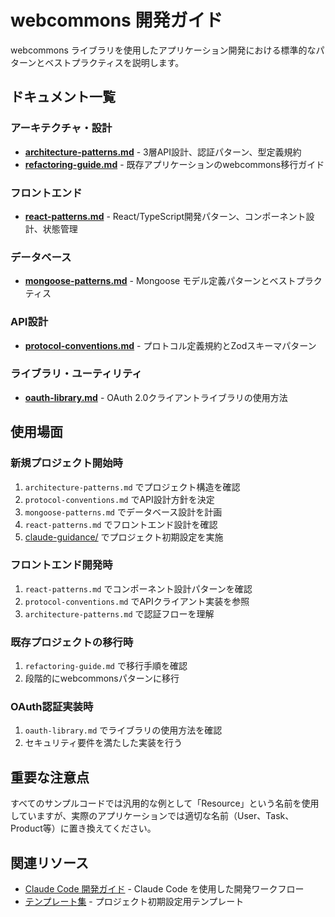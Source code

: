 # webcommons 開発ガイド

webcommons ライブラリを使用したアプリケーション開発における標準的なパターンとベストプラクティスを説明します。

## ドキュメント一覧

### アーキテクチャ・設計
- **[architecture-patterns.md](./architecture-patterns.md)** - 3層API設計、認証パターン、型定義規約
- **[refactoring-guide.md](./refactoring-guide.md)** - 既存アプリケーションのwebcommons移行ガイド

### フロントエンド
- **[react-patterns.md](./react-patterns.md)** - React/TypeScript開発パターン、コンポーネント設計、状態管理

### データベース
- **[mongoose-patterns.md](./mongoose-patterns.md)** - Mongoose モデル定義パターンとベストプラクティス

### API設計
- **[protocol-conventions.md](./protocol-conventions.md)** - プロトコル定義規約とZodスキーマパターン

### ライブラリ・ユーティリティ
- **[oauth-library.md](./oauth-library.md)** - OAuth 2.0クライアントライブラリの使用方法

## 使用場面

### 新規プロジェクト開始時
1. `architecture-patterns.md` でプロジェクト構造を確認
2. `protocol-conventions.md` でAPI設計方針を決定
3. `mongoose-patterns.md` でデータベース設計を計画
4. `react-patterns.md` でフロントエンド設計を確認
5. [claude-guidance/](../claude-guidance/) でプロジェクト初期設定を実施

### フロントエンド開発時
1. `react-patterns.md` でコンポーネント設計パターンを確認
2. `protocol-conventions.md` でAPIクライアント実装を参照
3. `architecture-patterns.md` で認証フローを理解

### 既存プロジェクトの移行時
1. `refactoring-guide.md` で移行手順を確認
2. 段階的にwebcommonsパターンに移行

### OAuth認証実装時
1. `oauth-library.md` でライブラリの使用方法を確認
2. セキュリティ要件を満たした実装を行う

## 重要な注意点

すべてのサンプルコードでは汎用的な例として「Resource」という名前を使用していますが、実際のアプリケーションでは適切な名前（User、Task、Product等）に置き換えてください。

## 関連リソース

- [Claude Code 開発ガイド](../claude-guidance/) - Claude Code を使用した開発ワークフロー
- [テンプレート集](../templates/) - プロジェクト初期設定用テンプレート